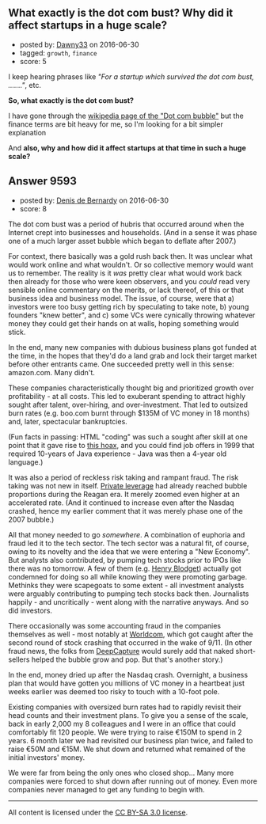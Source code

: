 ## What exactly is the dot com bust? Why did it affect startups in a huge scale?

- posted by: [Dawny33](https://stackexchange.com/users/6444670/dawny33) on 2016-06-30
- tagged: `growth`, `finance`
- score: 5

<p>I keep hearing phrases like <em>"For a startup which survived the dot com bust, ......."</em>, etc.</p>

<p><strong>So, what exactly is the dot com bust?</strong></p>

<p>I have gone through the <a href="https://en.wikipedia.org/wiki/Dot-com_bubble">wikipedia page of the "Dot com bubble"</a> but the finance terms are  bit heavy for me, so I'm looking for a bit simpler explanation</p>

<p>And <strong>also, why and how did it affect startups at that time in such a huge scale?</strong></p>



## Answer 9593

- posted by: [Denis de Bernardy](https://stackexchange.com/users/182468/denis-de-bernardy) on 2016-06-30
- score: 8

<p>The dot com bust was a period of hubris that occurred around when the Internet crept into businesses and households. (And in a sense it was phase one of a much larger asset bubble which began to deflate after 2007.)</p>

<p>For context, there basically was a gold rush back then. It was unclear what would work online and what wouldn't. Or so collective memory would want us to remember. The reality is it <em>was</em> pretty clear what would work back then already for those who were keen observers, and you <em>could</em> read very sensible online commentary on the merits, or lack thereof, of this or that business idea and business model. The issue, of course, were that a) investors were too busy getting rich by speculating to take note, b) young founders "knew better", and c) some VCs were cynically throwing whatever money they could get their hands on at walls, hoping something would stick.</p>

<p>In the end, many new companies with dubious business plans got funded at the time, in the hopes that they'd do a land grab and lock their target market before other entrants came. One succeeded pretty well in this sense: amazon.com. Many didn't.</p>

<p>These companies characteristically thought big and prioritized growth over profitability - at all costs. This led to exuberant spending to attract highly sought after talent, over-hiring, and over-investment. That led to outsized burn rates (e.g. boo.com burnt through $135M of VC money in 18 months) and, later, spectacular bankruptcies.</p>

<p>(Fun facts in passing: HTML "coding" was such a sought after skill at one point that it gave rise to <a href="http://vignette1.wikia.nocookie.net/uncyclopedia/images/1/15/Will_code_html_for_food.jpg/revision/latest?cb=20070820063439">this hoax</a>, and you could find job offers in 1999 that required 10-years of Java experience - Java was then a 4-year old language.)</p>

<p>It was also a period of reckless risk taking and rampant fraud. The risk taking was not new in itself. <a href="http://www.debtdeflation.com/blogs/manifesto/">Private leverage</a> had already reached bubble proportions during the Reagan era. It merely zoomed even higher at an accelerated rate. (And it continued to increase even after the Nasdaq crashed, hence my earlier comment that it was merely phase one of the 2007 bubble.)</p>

<p>All that money needed to go <em>somewhere</em>. A combination of euphoria and fraud led it to the tech sector. The tech sector was a natural fit, of course, owing to its novelty and the idea that we were entering a "New Economy". But analysts also contributed, by pumping tech stocks prior to IPOs like there was no tomorrow. A few of them (e.g. <a href="https://en.wikipedia.org/wiki/Henry_Blodget">Henry Blodget</a>) actually got condemned for doing so all while knowing they were promoting garbage. Methinks they were scapegoats to some extent - all investment analysts were arguably contributing to pumping tech stocks back then. Journalists happily - and uncritically - went along with the narrative anyways. And so did investors.</p>

<p>There occasionally was some accounting fraud in the companies themselves as well - most notably at <a href="https://en.wikipedia.org/wiki/MCI_Inc.">Worldcom</a>, which got caught after the second round of stock crashing that occurred in the wake of 9/11. (In other fraud news, the folks from <a href="http://www.deepcapture.com/wp-content/uploads/2009/08/deepcapture-the-story-v1.pdf">DeepCapture</a> would surely add that naked short-sellers helped the bubble grow and pop. But that's another story.)</p>

<p>In the end, money dried up after the Nasdaq crash. Overnight, a business plan that would have gotten you millions of VC money in a heartbeat just weeks earlier was deemed too risky to touch with a 10-foot pole.</p>

<p>Existing companies with oversized burn rates had to rapidly revisit their head counts and their investment plans. To give you a sense of the scale, back in early 2,000 my 8 colleagues and I were in an office that could comfortably fit 120 people. We were trying to raise €150M to spend in 2 years. 6 month later we had revisited our business plan twice, and failed to raise €50M and €15M. We shut down and returned what remained of the initial investors' money.</p>

<p>We were far from being the only ones who closed shop... Many more companies were forced to shut down after running out of money. Even more companies never managed to get any funding to begin with.</p>




---

All content is licensed under the [CC BY-SA 3.0 license](https://creativecommons.org/licenses/by-sa/3.0/).

